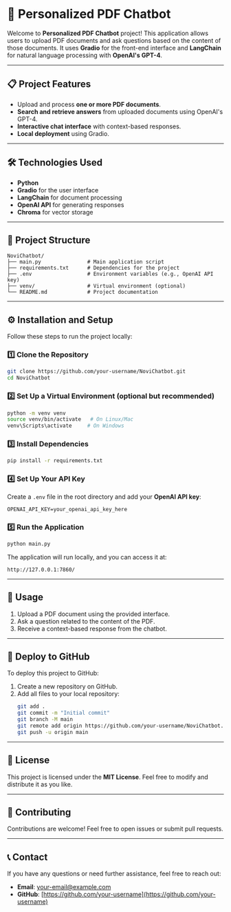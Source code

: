 # 🤖 Personalized PDF Chatbot

Welcome to **Personalized PDF Chatbot** project! This application allows users to upload PDF documents and ask questions based on the content of those documents. It uses **Gradio** for the front-end interface and **LangChain** for natural language processing with **OpenAI's GPT-4**.

---

## 📋 **Project Features**

- Upload and process **one or more PDF documents**.
- **Search and retrieve answers** from uploaded documents using OpenAI's GPT-4.
- **Interactive chat interface** with context-based responses.
- **Local deployment** using Gradio.

---

## 🛠️ **Technologies Used**

- **Python**
- **Gradio** for the user interface
- **LangChain** for document processing
- **OpenAI API** for generating responses
- **Chroma** for vector storage

---

## 📂 **Project Structure**

```plaintext
NoviChatbot/
├── main.py               # Main application script
├── requirements.txt      # Dependencies for the project
├── .env                  # Environment variables (e.g., OpenAI API key)
├── venv/                 # Virtual environment (optional)
└── README.md             # Project documentation
```

---

## ⚙️ **Installation and Setup**

Follow these steps to run the project locally:

### 1️⃣ **Clone the Repository**

```bash
git clone https://github.com/your-username/NoviChatbot.git
cd NoviChatbot
```

### 2️⃣ **Set Up a Virtual Environment** (optional but recommended)

```bash
python -m venv venv
source venv/bin/activate   # On Linux/Mac
venv\Scripts\activate     # On Windows
```

### 3️⃣ **Install Dependencies**

```bash
pip install -r requirements.txt
```

### 4️⃣ **Set Up Your API Key**

Create a `.env` file in the root directory and add your **OpenAI API key**:

```
OPENAI_API_KEY=your_openai_api_key_here
```

### 5️⃣ **Run the Application**

```bash
python main.py
```

The application will run locally, and you can access it at:

```
http://127.0.0.1:7860/
```

---

## 🧪 **Usage**

1. Upload a PDF document using the provided interface.
2. Ask a question related to the content of the PDF.
3. Receive a context-based response from the chatbot.

---

## 🚀 **Deploy to GitHub**

To deploy this project to GitHub:

1. Create a new repository on GitHub.
2. Add all files to your local repository:
   ```bash
   git add .
   git commit -m "Initial commit"
   git branch -M main
   git remote add origin https://github.com/your-username/NoviChatbot.git
   git push -u origin main
   ```

---

## 📄 **License**

This project is licensed under the **MIT License**. Feel free to modify and distribute it as you like.

---

## 🙋 **Contributing**

Contributions are welcome! Feel free to open issues or submit pull requests.

---

## 📞 **Contact**

If you have any questions or need further assistance, feel free to reach out:

- **Email**: your-email@example.com
- **GitHub**: [https://github.com/your-username](https://github.com/your-username)
